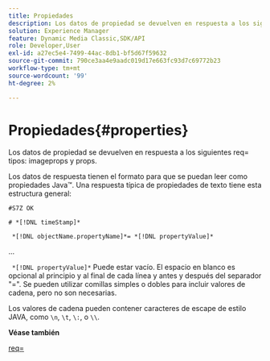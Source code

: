 ```yaml
---
title: Propiedades
description: Los datos de propiedad se devuelven en respuesta a los siguientes req= tipos imageprops y props.
solution: Experience Manager
feature: Dynamic Media Classic,SDK/API
role: Developer,User
exl-id: a27ec5e4-7499-44ac-8db1-bf5d67f59632
source-git-commit: 790ce3aa4e9aadc019d17e663fc93d7c69772b23
workflow-type: tm+mt
source-wordcount: '99'
ht-degree: 2%

---
```


# Propiedades{#properties}

Los datos de propiedad se devuelven en respuesta a los siguientes req= tipos: imageprops y props.

Los datos de respuesta tienen el formato para que se puedan leer como propiedades Java™. Una respuesta típica de propiedades de texto tiene esta estructura general:

`#S7Z OK`

`# *[!DNL timeStamp]*`

` *[!DNL objectName.propertyName]*= *[!DNL propertyValue]*`

...

` *[!DNL propertyValue]*` Puede estar vacío. El espacio en blanco es opcional al principio y al final de cada línea y antes y después del separador &quot;=&quot;. Se pueden utilizar comillas simples o dobles para incluir valores de cadena, pero no son necesarias.

Los valores de cadena pueden contener caracteres de escape de estilo JAVA, como `\n`, `\t`, `\:`, o `\\`.

**Véase también**

[req=](../../../../../ir-api/http-protocol/image-rendering-api-ref/c-ir-http-protocol-ref/c-ir-http-protocol-command-reference/r-ir-req.md#reference-792b1a663fb64261bd2de2a209b847fb)
